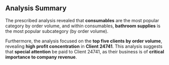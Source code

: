 ## Analysis Summary

The prescribed analysis revealed that **consumables** are the most popular category by order volume, and within consumables, **bathroom supplies** is the most popular subcategory (by order volume). 

Furthermore, the analysis focused on the **top five clients by order volume**, revealing **high profit concentration** in **Client 24741**. This analysis suggests that **special attention** be paid to Client 24741, as their business is of **critical importance to company revenue**.
